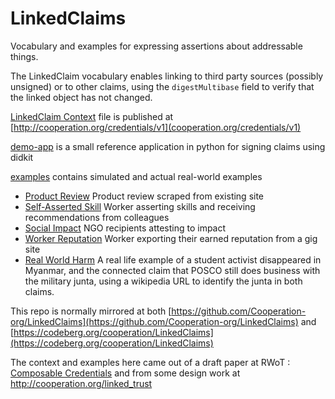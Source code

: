 # LinkedClaims

Vocabulary and examples for expressing assertions about addressable things.

The LinkedClaim vocabulary enables linking to
third party sources (possibly unsigned) or to other claims, using the `digestMultibase` field
to verify that the linked object has not changed. 

[LinkedClaim Context](./context.json) file is published at [http://cooperation.org/credentials/v1](cooperation.org/credentials/v1)

[demo-app](./demo-app) is a small reference application in python for signing claims using didkit

[examples](./examples) contains simulated and actual real-world examples
  * [Product Review](./examples/product-review) Product review scraped from existing site
  * [Self-Asserted Skill](./examples/self-asserted-skill) Worker asserting skills and receiving recommendations from colleagues
  * [Social Impact](./examples/social-impact) NGO recipients attesting to impact
  * [Worker Reputation](./examples/worker-reputation) Worker exporting their earned reputation from a gig site
  * [Real World Harm](./examples/real-world-harm) A real life example of a student activist disappeared in Myanmar, and the connected claim that POSCO still does business with the military junta, using a wikipedia URL to identify the junta in both claims.


This repo is normally mirrored at both
[https://github.com/Cooperation-org/LinkedClaims](https://github.com/Cooperation-org/LinkedClaims) and [https://codeberg.org/cooperation/LinkedClaims](https://codeberg.org/cooperation/LinkedClaims)

The context and examples here came out of a draft paper at RWoT : [Composable Credentials](https://github.com/WebOfTrustInfo/rwot11-the-hague/blob/master/draft-documents/composable-credentials.md)
and from some design work at http://cooperation.org/linked_trust
